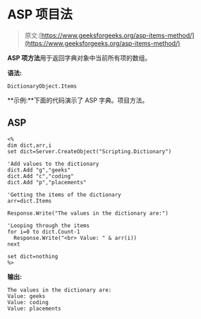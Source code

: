 # ASP 项目法

> 原文:[https://www.geeksforgeeks.org/asp-items-method/](https://www.geeksforgeeks.org/asp-items-method/)

**ASP 项方法**用于返回字典对象中当前所有项的数组。

**语法:**

```
DictionaryObject.Items
```

**示例:**下面的代码演示了 ASP 字典。项目方法。

## ASP

```
<%
dim dict,arr,i
set dict=Server.CreateObject("Scripting.Dictionary")

'Add values to the dictionary
dict.Add "g","geeks"
dict.Add "c","coding" 
dict.Add "p","placements"

'Getting the items of the dictionary
arr=dict.Items

Response.Write("The values in the dictionary are:")

'Looping through the items
for i=0 to dict.Count-1
  Response.Write("<br> Value: " & arr(i))
next

set dict=nothing
%>
```

**输出:**

```
The values in the dictionary are:
Value: geeks
Value: coding
Value: placements
```